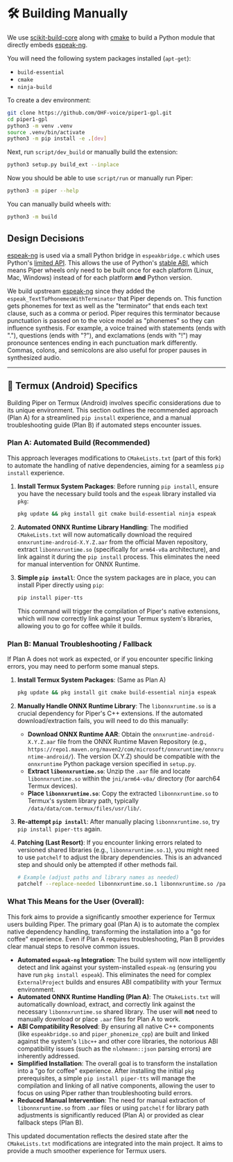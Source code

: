 # 🛠️ Building Manually

We use [scikit-build-core](https://github.com/scikit-build/scikit-build-core) along with [cmake](https://cmake.org/) to build a Python module that directly embeds [espeak-ng][].

You will need the following system packages installed (`apt-get`):

* `build-essential`
* `cmake`
* `ninja-build`

To create a dev environment:

``` sh
git clone https://github.com/OHF-voice/piper1-gpl.git
cd piper1-gpl
python3 -m venv .venv
source .venv/bin/activate
python3 -m pip install -e .[dev]
```

Next, run `script/dev_build` or manually build the extension:

``` sh
python3 setup.py build_ext --inplace
```

Now you should be able to use `script/run` or manually run Piper:

``` sh
python3 -m piper --help
```

You can manually build wheels with:

``` sh
python3 -m build
```

## Design Decisions

[espeak-ng][] is used via a small Python bridge in `espeakbridge.c` which uses Python's [limited API][limited-api]. This allows the use of Python's [stable ABI][stable-abi], which means Piper wheels only need to be built once for each platform (Linux, Mac, Windows) instead of for each platform **and** Python version.

We build upstream [espeak-ng][] since they added the `espeak_TextToPhonemesWithTerminator` that Piper depends on. This function gets phonemes for text as well as the "terminator" that ends each text clause, such as a comma or period. Piper requires this terminator because punctuation is passed on to the voice model as "phonemes" so they can influence synthesis. For example, a voice trained with statements (ends with "."), questions (ends with "?"), and exclamations (ends with "!") may pronounce sentences ending in each punctuation mark differently. Commas, colons, and semicolons are also useful for proper pauses in synthesized audio.

<!-- Links -->
[espeak-ng]: https://github.com/espeak-ng/espeak-ng
[limited-api]: https://docs.python.org/3/c-api/stable.html#limited-c-api
[stable-abi]: https://docs.python.org/3/c-api/stable.html#stable-abi

---

## 📱 Termux (Android) Specifics

Building Piper on Termux (Android) involves specific considerations due to its unique environment. This section outlines the recommended approach (Plan A) for a streamlined `pip install` experience, and a manual troubleshooting guide (Plan B) if automated steps encounter issues.

### Plan A: Automated Build (Recommended)

This approach leverages modifications to `CMakeLists.txt` (part of this fork) to automate the handling of native dependencies, aiming for a seamless `pip install` experience.

1.  **Install Termux System Packages**: Before running `pip install`, ensure you have the necessary build tools and the `espeak` library installed via `pkg`:

    ```bash
    pkg update && pkg install git cmake build-essential ninja espeak
    ```

2.  **Automated ONNX Runtime Library Handling**: The modified `CMakeLists.txt` will now automatically download the required `onnxruntime-android-X.Y.Z.aar` from the official Maven repository, extract `libonnxruntime.so` (specifically for `arm64-v8a` architecture), and link against it during the `pip install` process. This eliminates the need for manual intervention for ONNX Runtime.

3.  **Simple `pip install`**: Once the system packages are in place, you can install Piper directly using `pip`:

    ```bash
    pip install piper-tts
    ```

    This command will trigger the compilation of Piper's native extensions, which will now correctly link against your Termux system's libraries, allowing you to go for coffee while it builds.

### Plan B: Manual Troubleshooting / Fallback

If Plan A does not work as expected, or if you encounter specific linking errors, you may need to perform some manual steps.

1.  **Install Termux System Packages**: (Same as Plan A)

    ```bash
    pkg update && pkg install git cmake build-essential ninja espeak
    ```

2.  **Manually Handle ONNX Runtime Library**: The `libonnxruntime.so` is a crucial dependency for Piper's C++ extensions. If the automated download/extraction fails, you will need to do this manually:

    *   **Download ONNX Runtime AAR**: Obtain the `onnxruntime-android-X.Y.Z.aar` file from the ONNX Runtime Maven Repository (e.g., `https://repo1.maven.org/maven2/com/microsoft/onnxruntime/onnxruntime-android/`). The version (X.Y.Z) should be compatible with the `onnxruntime` Python package version specified in `setup.py`.
    *   **Extract `libonnxruntime.so`**: Unzip the `.aar` file and locate `libonnxruntime.so` within the `jni/arm64-v8a/` directory (for aarch64 Termux devices).
    *   **Place `libonnxruntime.so`**: Copy the extracted `libonnxruntime.so` to Termux's system library path, typically `/data/data/com.termux/files/usr/lib/`.

3.  **Re-attempt `pip install`**: After manually placing `libonnxruntime.so`, try `pip install piper-tts` again.

4.  **Patching (Last Resort)**: If you encounter linking errors related to versioned shared libraries (e.g., `libonnxruntime.so.1`), you might need to use `patchelf` to adjust the library dependencies. This is an advanced step and should only be attempted if other methods fail.

    ```bash
    # Example (adjust paths and library names as needed)
    patchelf --replace-needed libonnxruntime.so.1 libonnxruntime.so /path/to/libpiper.so
    ```

### What This Means for the User (Overall):

This fork aims to provide a significantly smoother experience for Termux users building Piper. The primary goal (Plan A) is to automate the complex native dependency handling, transforming the installation into a "go for coffee" experience. Even if Plan A requires troubleshooting, Plan B provides clear manual steps to resolve common issues.

*   **Automated `espeak-ng` Integration**: The build system will now intelligently detect and link against your system-installed `espeak-ng` (ensuring you have run `pkg install espeak`). This eliminates the need for complex `ExternalProject` builds and ensures ABI compatibility with your Termux environment.
*   **Automated ONNX Runtime Handling (Plan A)**: The `CMakeLists.txt` will automatically download, extract, and correctly link against the necessary `libonnxruntime.so` shared library. The user will **not** need to manually download or place `.aar` files for Plan A to work.
*   **ABI Compatibility Resolved**: By ensuring all native C++ components (like `espeakbridge.so` and `piper_phonemize_cpp`) are built and linked against the system's `libc++` and other core libraries, the notorious ABI compatibility issues (such as the `nlohmann::json` parsing errors) are inherently addressed.
*   **Simplified Installation**: The overall goal is to transform the installation into a "go for coffee" experience. After installing the initial `pkg` prerequisites, a simple `pip install piper-tts` will manage the compilation and linking of all native components, allowing the user to focus on using Piper rather than troubleshooting build errors.
*   **Reduced Manual Intervention**: The need for manual extraction of `libonnxruntime.so` from `.aar` files or using `patchelf` for library path adjustments is significantly reduced (Plan A) or provided as clear fallback steps (Plan B).

This updated documentation reflects the desired state after the `CMakeLists.txt` modifications are integrated into the main project. It aims to provide a much smoother experience for Termux users.